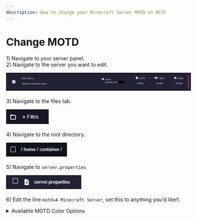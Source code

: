 ```yaml
---
description: How to change your Minecraft Server MOTD on MCST
---
```


# Change MOTD

1\) Navigate to your server panel.\
2\) Navigate to the server you want to edit.

![](<../.gitbook/assets/image (27).png>)\
\
3\) Navigate to the files tab.

![](<../.gitbook/assets/image (9).png>)\
\
4\) Navigate to the root directory.

![](<../.gitbook/assets/image (21).png>)\
\
5\) Navigate to `server.properties`

![](<../.gitbook/assets/image (1).png>)\
\
6\) Edit the line `motd=A Minecraft Server`, set this to anything you'd like!\


<details>

<summary>Available MOTD Color Options</summary>

* `\u00A70` = Black
* `\u00A71` = Dark Blue
* `\u00A72` = Dark Green
* `\u00A73` = Dark Cyan
* `\u00A74` = Dark Red
* `\u00A75` = Purple
* `\u00A76` = Orange
* `\u00A77` = Light Grey
* `\u00A78` = Dark Grey
* `\u00A79` = Lilac
* `\u00A7a` = Light Green
* `\u00A7b` = Light Cyan
* `\u00A7c` = Light Red
* `\u00A7d` = Pink
* `\u00A7e` = Yellow
* `\u00A7f` = White
* `\u00A7l` = Bold
* `\u00A7o` = Italicized
* `\u00A7n` = Underlined
* `\u00A7m` = Strikethrough
* `\u00A7k` = "Glitch" effect

Use each color code before the text you want to change.

Example: \
`motd=\u00A7cThis \u00A7bIs \u00A7dA \u00A7eMOTD`\
\
Note:\
To add another line to the MOTD, use `\n`

</details>
